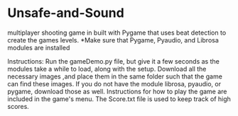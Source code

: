# Unsafe-and-Sound
 multiplayer shooting game in built with Pygame that uses beat detection to create the games levels.
 *Make sure that Pygame, Pyaudio, and Librosa modules are installed 
 
Instructions: Run the gameDemo.py file, but give it a few
seconds as the modules take a while to load,
along with the setup. Download all the necessary images
,and place them in the same folder such that
the game can find these images. If you do not have
the module librosa, pyaudio, or pygame, download those
as well. Instructions for how to play the game are included in the game's
menu. The Score.txt file is used to keep track of high scores.
